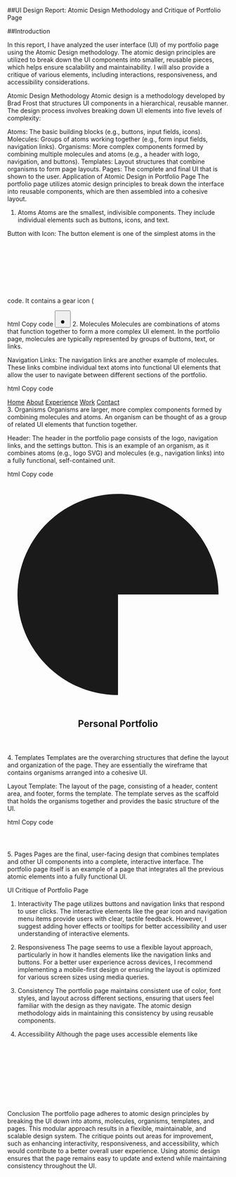 ##UI Design Report: Atomic Design Methodology and Critique of Portfolio Page

##Introduction

In this report, I have analyzed the user interface (UI) of my portfolio page using the Atomic Design methodology. The atomic design principles are utilized to break down the UI components into smaller, reusable pieces, which helps ensure scalability and maintainability. I will also provide a critique of various elements, including interactions, responsiveness, and accessibility considerations.

Atomic Design Methodology
Atomic design is a methodology developed by Brad Frost that structures UI components in a hierarchical, reusable manner. The design process involves breaking down UI elements into five levels of complexity:

Atoms: The basic building blocks (e.g., buttons, input fields, icons).
Molecules: Groups of atoms working together (e.g., form input fields, navigation links).
Organisms: More complex components formed by combining multiple molecules and atoms (e.g., a header with logo, navigation, and buttons).
Templates: Layout structures that combine organisms to form page layouts.
Pages: The complete and final UI that is shown to the user.
Application of Atomic Design in Portfolio Page
The portfolio page utilizes atomic design principles to break down the interface into reusable components, which are then assembled into a cohesive layout.

1. Atoms
Atoms are the smallest, indivisible components. They include individual elements such as buttons, icons, and text.

Button with Icon: The button element is one of the simplest atoms in the code. It contains a gear icon (<svg>) and is styled for interactivity. This button serves as an example of how atomic design can break down a single UI element that is reusable.

html
Copy code
<button class="flex max-w-[480px] cursor-pointer items-center justify-center overflow-hidden rounded-xl h-10 bg-[#e7edf3] text-[#0e141b] gap-2 text-sm font-bold leading-normal tracking-[0.015em] min-w-0 px-2.5">
  <div class="text-[#0e141b]" data-icon="Gear" data-size="20px" data-weight="regular">
    <svg xmlns="http://www.w3.org/2000/svg" width="20px" height="20px" fill="currentColor" viewBox="0 0 256 256">
      <path d="M128,80a48,48,0,1,0,48,48A48.05,48.05,0,0,0,128,80Z"></path>
    </svg>
  </div>
</button>
2. Molecules
Molecules are combinations of atoms that function together to form a more complex UI element. In the portfolio page, molecules are typically represented by groups of buttons, text, or links.

Navigation Links: The navigation links are another example of molecules. These links combine individual text atoms into functional UI elements that allow the user to navigate between different sections of the portfolio.

html
Copy code
<div class="flex items-center gap-9">
  <a class="text-[#0e141b] text-sm font-medium leading-normal" href="#">Home</a>
  <a class="text-[#0e141b] text-sm font-medium leading-normal" href="#">About</a>
  <a class="text-[#0e141b] text-sm font-medium leading-normal" href="#">Experience</a>
  <a class="text-[#0e141b] text-sm font-medium leading-normal" href="#">Work</a>
  <a class="text-[#0e141b] text-sm font-medium leading-normal" href="#">Contact</a>
</div>
3. Organisms
Organisms are larger, more complex components formed by combining molecules and atoms. An organism can be thought of as a group of related UI elements that function together.

Header: The header in the portfolio page consists of the logo, navigation links, and the settings button. This is an example of an organism, as it combines atoms (e.g., logo SVG) and molecules (e.g., navigation links) into a fully functional, self-contained unit.

html
Copy code
<header class="flex items-center justify-between whitespace-nowrap border-b border-solid border-b-[#e7edf3] px-10 py-3">
  <div class="flex items-center gap-4 text-[#0e141b]">
    <div class="size-4">
      <svg viewBox="0 0 48 48" fill="none" xmlns="http://www.w3.org/2000/svg">
        <path d="M24 45.8096C19.6865 45.8096 15.4698 44.5305 11.8832 42.134C8.29667 39.7376 5.50128 36.3314 3.85056 32.3462C2.19985 28.361 1.76794 23.9758 2.60947 19.7452C3.451 15.5145 5.52816 11.6284 8.57829 8.5783C11.6284 5.52817 15.5145 3.45101 19.7452 2.60948C23.9758 1.76795 28.361 2.19986 32.3462 3.85057C36.3314 5.50129 39.7376 8.29668 42.134 11.8833C44.5305 15.4698 45.8096 19.6865 45.8096 24L24 24L24 45.8096Z" fill="currentColor"></path>
      </svg>
    </div>
    <h2 class="text-[#0e141b] text-lg font-bold leading-tight tracking-[-0.015em]">Personal Portfolio</h2>
  </div>
  <div class="flex flex-1 justify-end gap-8">
    <!-- Navigation Links and Settings Button -->
  </div>
</header>
4. Templates
Templates are the overarching structures that define the layout and organization of the page. They are essentially the wireframe that contains organisms arranged into a cohesive UI.

Layout Template: The layout of the page, consisting of a header, content area, and footer, forms the template. The template serves as the scaffold that holds the organisms together and provides the basic structure of the UI.

html
Copy code
<div class="layout-container flex h-full grow flex-col">
  <header class="flex items-center justify-between whitespace-nowrap border-b border-solid border-b-[#e7edf3] px-10 py-3">
    <!-- Header content -->
  </header>
  <div class="px-40 flex flex-1 justify-center py-5">
    <div class="layout-content-container flex flex-col max-w-[960px] flex-1">
      <!-- Content sections -->
    </div>
  </div>
</div>
5. Pages
Pages are the final, user-facing design that combines templates and other UI components into a complete, interactive interface. The portfolio page itself is an example of a page that integrates all the previous atomic elements into a fully functional UI.

UI Critique of Portfolio Page
1. Interactivity
The page utilizes buttons and navigation links that respond to user clicks. The interactive elements like the gear icon and navigation menu items provide users with clear, tactile feedback. However, I suggest adding hover effects or tooltips for better accessibility and user understanding of interactive elements.

2. Responsiveness
The page seems to use a flexible layout approach, particularly in how it handles elements like the navigation links and buttons. For a better user experience across devices, I recommend implementing a mobile-first design or ensuring the layout is optimized for various screen sizes using media queries.

3. Consistency
The portfolio page maintains consistent use of color, font styles, and layout across different sections, ensuring that users feel familiar with the design as they navigate. The atomic design methodology aids in maintaining this consistency by using reusable components.

4. Accessibility
Although the page uses accessible elements like <svg> for icons and <button> for interactive actions, further attention should be given to ARIA (Accessible Rich Internet Applications) labels for screen readers. Descriptive labels for icons and buttons would help users with disabilities navigate the site more easily.

Conclusion
The portfolio page adheres to atomic design principles by breaking the UI down into atoms, molecules, organisms, templates, and pages. This modular approach results in a flexible, maintainable, and scalable design system. The critique points out areas for improvement, such as enhancing interactivity, responsiveness, and accessibility, which would contribute to a better overall user experience. Using atomic design ensures that the page remains easy to update and extend while maintaining consistency throughout the UI.

